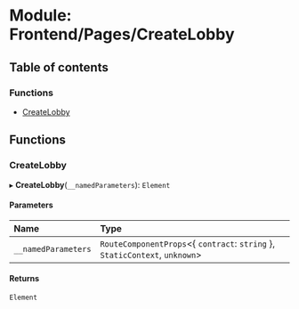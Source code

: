 # Module: Frontend/Pages/CreateLobby

## Table of contents

### Functions

- [CreateLobby](Frontend_Pages_CreateLobby.md#createlobby)

## Functions

### CreateLobby

▸ **CreateLobby**(`__namedParameters`): `Element`

#### Parameters

| Name                | Type                                                                         |
| :------------------ | :--------------------------------------------------------------------------- |
| `__namedParameters` | `RouteComponentProps`<{ `contract`: `string` }, `StaticContext`, `unknown`\> |

#### Returns

`Element`
